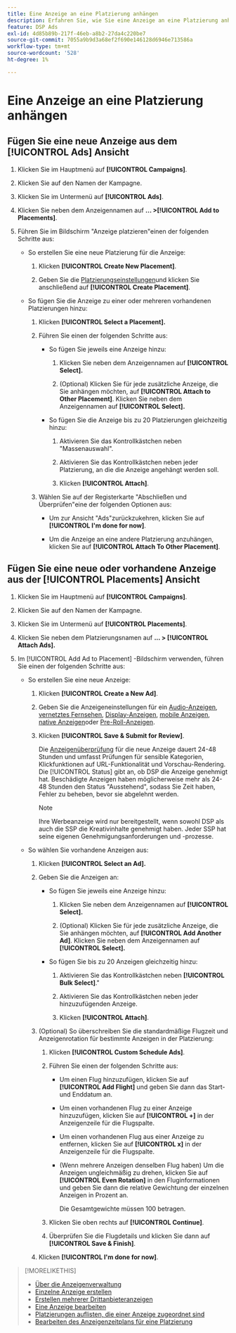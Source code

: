 ```yaml
---
title: Eine Anzeige an eine Platzierung anhängen
description: Erfahren Sie, wie Sie eine Anzeige an eine Platzierung anhängen.
feature: DSP Ads
exl-id: 4d85b89b-217f-46eb-a8b2-27da4c220be7
source-git-commit: 7055a9b9d3a68ef2f690e146128d6946e713586a
workflow-type: tm+mt
source-wordcount: '528'
ht-degree: 1%

---
```


# Eine Anzeige an eine Platzierung anhängen

## Fügen Sie eine neue Anzeige aus dem [!UICONTROL Ads] Ansicht

1. Klicken Sie im Hauptmenü auf **[!UICONTROL Campaigns]**.

1. Klicken Sie auf den Namen der Kampagne.

1. Klicken Sie im Untermenü auf **[!UICONTROL Ads]**.

1. Klicken Sie neben dem Anzeigennamen auf  **... >[!UICONTROL Add to Placements]**.

1. Führen Sie im Bildschirm &quot;Anzeige platzieren&quot;einen der folgenden Schritte aus:

   * So erstellen Sie eine neue Platzierung für die Anzeige:

      1. Klicken **[!UICONTROL Create New Placement]**.

      1. Geben Sie die [Platzierungseinstellungen](/help/dsp/campaign-management/placements/placement-settings.md)und klicken Sie anschließend auf **[!UICONTROL Create Placement]**.
   * So fügen Sie die Anzeige zu einer oder mehreren vorhandenen Platzierungen hinzu:

      1. Klicken **[!UICONTROL Select a Placement].**

      1. Führen Sie einen der folgenden Schritte aus:

         * So fügen Sie jeweils eine Anzeige hinzu:

            1. Klicken Sie neben dem Anzeigennamen auf **[!UICONTROL Select].**

            1. (Optional) Klicken Sie für jede zusätzliche Anzeige, die Sie anhängen möchten, auf **[!UICONTROL Attach to Other Placement]**. Klicken Sie neben dem Anzeigennamen auf **[!UICONTROL Select].**
         * So fügen Sie die Anzeige bis zu 20 Platzierungen gleichzeitig hinzu:

            1. Aktivieren Sie das Kontrollkästchen neben &quot;Massenauswahl&quot;.

            1. Aktivieren Sie das Kontrollkästchen neben jeder Platzierung, an die die Anzeige angehängt werden soll.

            1. Klicken **[!UICONTROL Attach]**.
      1. Wählen Sie auf der Registerkarte &quot;Abschließen und Überprüfen&quot;eine der folgenden Optionen aus:

         * Um zur Ansicht &quot;Ads&quot;zurückzukehren, klicken Sie auf **[!UICONTROL I'm done for now]**.

         * Um die Anzeige an eine andere Platzierung anzuhängen, klicken Sie auf **[!UICONTROL Attach To Other Placement]**.




## Fügen Sie eine neue oder vorhandene Anzeige aus der [!UICONTROL Placements] Ansicht

1. Klicken Sie im Hauptmenü auf **[!UICONTROL Campaigns]**.

1. Klicken Sie auf den Namen der Kampagne.

1. Klicken Sie im Untermenü auf **[!UICONTROL Placements]**.

1. Klicken Sie neben dem Platzierungsnamen auf  **... > [!UICONTROL Attach Ads].**

1. Im [!UICONTROL Add Ad to Placement] -Bildschirm verwenden, führen Sie einen der folgenden Schritte aus:

   * So erstellen Sie eine neue Anzeige:

      1. Klicken **[!UICONTROL Create a New Ad]**.

      1. Geben Sie die Anzeigeneinstellungen für ein [Audio-Anzeigen](ad-settings-audio.md), [vernetztes Fernsehen](ad-settings-connected-tv.md), [Display-Anzeigen](ad-settings-display.md), [mobile Anzeigen](ad-settings-mobile.md), [native Anzeigen](ad-settings-native.md)oder [Pre-Roll-Anzeigen](ad-settings-pre-roll.md).

      1. Klicken **[!UICONTROL Save & Submit for Review]**.

         Die [Anzeigenüberprüfung](ad-about.md) für die neue Anzeige dauert 24-48 Stunden und umfasst Prüfungen für sensible Kategorien, Klickfunktionen auf URL-Funktionalität und Vorschau-Rendering. Die [!UICONTROL Status] gibt an, ob DSP die Anzeige genehmigt hat. Beschädigte Anzeigen haben möglicherweise mehr als 24-48 Stunden den Status &quot;Ausstehend&quot;, sodass Sie Zeit haben, Fehler zu beheben, bevor sie abgelehnt werden.

         >[!NOTE]
         >
         >Ihre Werbeanzeige wird nur bereitgestellt, wenn sowohl DSP als auch die SSP die Kreativinhalte genehmigt haben. Jeder SSP hat seine eigenen Genehmigungsanforderungen und -prozesse.
   * So wählen Sie vorhandene Anzeigen aus:

      1. Klicken **[!UICONTROL Select an Ad].**

      1. Geben Sie die Anzeigen an:

         * So fügen Sie jeweils eine Anzeige hinzu:

            1. Klicken Sie neben dem Anzeigennamen auf **[!UICONTROL Select].**

            1. (Optional) Klicken Sie für jede zusätzliche Anzeige, die Sie anhängen möchten, auf **[!UICONTROL Add Another Ad]**. Klicken Sie neben dem Anzeigennamen auf **[!UICONTROL Select].**
         * So fügen Sie bis zu 20 Anzeigen gleichzeitig hinzu:

            1. Aktivieren Sie das Kontrollkästchen neben **[!UICONTROL Bulk Select]**.&quot;

            1. Aktivieren Sie das Kontrollkästchen neben jeder hinzuzufügenden Anzeige.

            1. Klicken **[!UICONTROL Attach]**.
      1. (Optional) So überschreiben Sie die standardmäßige Flugzeit und Anzeigenrotation für bestimmte Anzeigen in der Platzierung:

         1. Klicken **[!UICONTROL Custom Schedule Ads]**.

         1. Führen Sie einen der folgenden Schritte aus:

            * Um einen Flug hinzuzufügen, klicken Sie auf **[!UICONTROL Add Flight]** und geben Sie dann das Start- und Enddatum an.

            * Um einen vorhandenen Flug zu einer Anzeige hinzuzufügen, klicken Sie auf **[!UICONTROL +]** in der Anzeigenzeile für die Flugspalte.

            * Um einen vorhandenen Flug aus einer Anzeige zu entfernen, klicken Sie auf **[!UICONTROL x]** in der Anzeigenzeile für die Flugspalte.

            * (Wenn mehrere Anzeigen denselben Flug haben) Um die Anzeigen ungleichmäßig zu drehen, klicken Sie auf **[!UICONTROL Even Rotation]** in den Fluginformationen und geben Sie dann die relative Gewichtung der einzelnen Anzeigen in Prozent an.

               Die Gesamtgewichte müssen 100 betragen.
         1. Klicken Sie oben rechts auf **[!UICONTROL Continue]**.

         1. Überprüfen Sie die Flugdetails und klicken Sie dann auf **[!UICONTROL Save & Finish]**.
      1. Klicken **[!UICONTROL I'm done for now]**.






>[!MORELIKETHIS]
>
>* [Über die Anzeigenverwaltung](ad-about.md)
>* [Einzelne Anzeige erstellen](ad-create.md)
>* [Erstellen mehrerer Drittanbieteranzeigen](ad-create-multiple.md)
>* [Eine Anzeige bearbeiten](ad-edit.md)
>* [Platzierungen auflisten, die einer Anzeige zugeordnet sind](ad-list-placements.md)
>* [Bearbeiten des Anzeigenzeitplans für eine Platzierung](/help/dsp/campaign-management/placements/placement-edit-ad-schedule.md)

